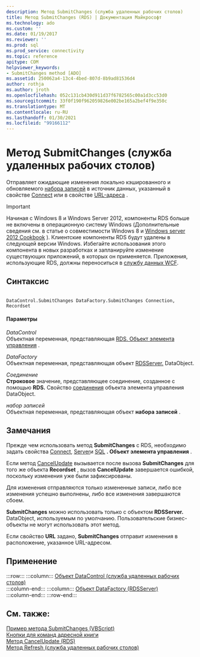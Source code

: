 ```yaml
---
description: Метод SubmitChanges (служба удаленных рабочих столов)
title: Метод SubmitChanges (RDS) | Документация Майкрософт
ms.technology: ado
ms.custom: ''
ms.date: 01/19/2017
ms.reviewer: ''
ms.prod: sql
ms.prod_service: connectivity
ms.topic: reference
apitype: COM
helpviewer_keywords:
- SubmitChanges method [ADO]
ms.assetid: 250062a4-13c4-4bed-807d-8b9ad81536d4
author: rothja
ms.author: jroth
ms.openlocfilehash: 052c131cb430d911d37f6782565c00a1d3cc53d0
ms.sourcegitcommit: 33f0f190f962059826e002be165a2bef4f9e350c
ms.translationtype: MT
ms.contentlocale: ru-RU
ms.lasthandoff: 01/30/2021
ms.locfileid: "99166112"
---
```

# <a name="submitchanges-method-rds"></a>Метод SubmitChanges (служба удаленных рабочих столов)
Отправляет ожидающие изменения локально кэшированного и обновляемого [набора записей](../ado-api/recordset-object-ado.md) в источник данных, указанный в свойстве [Connect](./connect-property-rds.md) или в свойстве [URL-адреса](./url-property-rds.md) .  
  
> [!IMPORTANT]
>  Начиная с Windows 8 и Windows Server 2012, компоненты RDS больше не включены в операционную систему Windows (Дополнительные сведения см. в статье о совместимости Windows 8 и [Windows server 2012 Cookbook](https://www.microsoft.com/download/details.aspx?id=27416) ). Клиентские компоненты RDS будут удалены в следующей версии Windows. Избегайте использования этого компонента в новых разработках и запланируйте изменение существующих приложений, в которых он применяется. Приложения, использующие RDS, должны переноситься в [службу данных WCF](/dotnet/framework/wcf/).  
  
## <a name="syntax"></a>Синтаксис  
  
```  
  
DataControl.SubmitChanges DataFactory.SubmitChanges Connection, Recordset  
```  
  
#### <a name="parameters"></a>Параметры  
 *DataControl*  
 Объектная переменная, представляющая [RDS. Объект элемента управления](./datacontrol-object-rds.md) .  
  
 *DataFactory*  
 Объектная переменная, представляющая объект [RDSServer.](./datafactory-object-rdsserver.md) DataObject.  
  
 *Соединение*  
 **Строковое** значение, представляющее соединение, созданное с помощью **RDS.** Свойство [соединения](./connect-property-rds.md) объекта элемента управления DataObject.  
  
 *набор записей*  
 Объектная переменная, представляющая объект **набора записей** .  
  
## <a name="remarks"></a>Замечания  
 Прежде чем использовать метод **SubmitChanges** с RDS, необходимо задать свойства [Connect](./connect-property-rds.md), [Server](./server-property-rds.md)и [SQL](./sql-property.md) **. Объект элемента управления** .  
  
 Если метод [CancelUpdate](./cancelupdate-method-rds.md) вызывается после вызова **SubmitChanges** для того же объекта **Recordset** , вызов **CancelUpdate** завершается ошибкой, поскольку изменения уже были зафиксированы.  
  
 Для изменения отправляются только измененные записи, либо все изменения успешно выполнены, либо все изменения завершаются сбоем.  
  
 **SubmitChanges** можно использовать только с объектом **RDSServer.** DataObject, используемым по умолчанию. Пользовательские бизнес-объекты не могут использовать этот метод.  
  
 Если свойство **URL** задано, **SubmitChanges** отправит изменения в расположение, указанное URL-адресом.  
  
## <a name="applies-to"></a>Применение  

:::row:::
    :::column:::
        [Объект DataControl (служба удаленных рабочих столов)](./datacontrol-object-rds.md)  
    :::column-end:::
    :::column:::
        [Объект DataFactory (RDSServer)](./datafactory-object-rdsserver.md)  
    :::column-end:::
:::row-end:::

## <a name="see-also"></a>См. также:  
 [Пример метода SubmitChanges (VBScript)](./submitchanges-method-example-vbscript.md)   
 [Кнопки для команд адресной книги](../../guide/remote-data-service/address-book-command-buttons.md)   
 [Метод CancelUpdate (RDS)](./cancelupdate-method-rds.md)   
 [Метод Refresh (служба удаленных рабочих столов)](./refresh-method-rds.md)